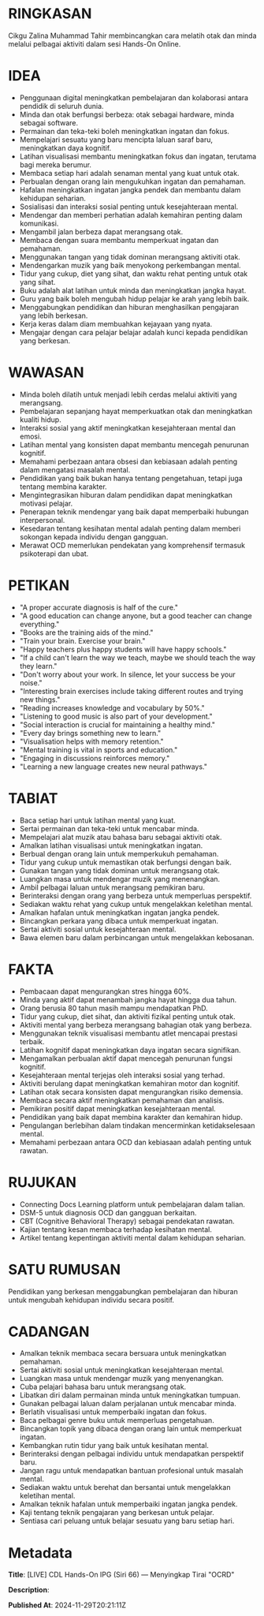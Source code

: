 # RINGKASAN
Cikgu Zalina Muhammad Tahir membincangkan cara melatih otak dan minda melalui pelbagai aktiviti dalam sesi Hands-On Online.

# IDEA
- Penggunaan digital meningkatkan pembelajaran dan kolaborasi antara pendidik di seluruh dunia.
- Minda dan otak berfungsi berbeza: otak sebagai hardware, minda sebagai software.
- Permainan dan teka-teki boleh meningkatkan ingatan dan fokus.
- Mempelajari sesuatu yang baru mencipta laluan saraf baru, meningkatkan daya kognitif.
- Latihan visualisasi membantu meningkatkan fokus dan ingatan, terutama bagi mereka berumur.
- Membaca setiap hari adalah senaman mental yang kuat untuk otak.
- Perbualan dengan orang lain mengukuhkan ingatan dan pemahaman.
- Hafalan meningkatkan ingatan jangka pendek dan membantu dalam kehidupan seharian.
- Sosialisasi dan interaksi sosial penting untuk kesejahteraan mental.
- Mendengar dan memberi perhatian adalah kemahiran penting dalam komunikasi.
- Mengambil jalan berbeza dapat merangsang otak.
- Membaca dengan suara membantu memperkuat ingatan dan pemahaman.
- Menggunakan tangan yang tidak dominan merangsang aktiviti otak.
- Mendengarkan muzik yang baik menyokong perkembangan mental.
- Tidur yang cukup, diet yang sihat, dan waktu rehat penting untuk otak yang sihat.
- Buku adalah alat latihan untuk minda dan meningkatkan jangka hayat.
- Guru yang baik boleh mengubah hidup pelajar ke arah yang lebih baik.
- Menggabungkan pendidikan dan hiburan menghasilkan pengajaran yang lebih berkesan.
- Kerja keras dalam diam membuahkan kejayaan yang nyata.
- Mengajar dengan cara pelajar belajar adalah kunci kepada pendidikan yang berkesan.

# WAWASAN
- Minda boleh dilatih untuk menjadi lebih cerdas melalui aktiviti yang merangsang.
- Pembelajaran sepanjang hayat memperkuatkan otak dan meningkatkan kualiti hidup.
- Interaksi sosial yang aktif meningkatkan kesejahteraan mental dan emosi.
- Latihan mental yang konsisten dapat membantu mencegah penurunan kognitif.
- Memahami perbezaan antara obsesi dan kebiasaan adalah penting dalam mengatasi masalah mental.
- Pendidikan yang baik bukan hanya tentang pengetahuan, tetapi juga tentang membina karakter.
- Mengintegrasikan hiburan dalam pendidikan dapat meningkatkan motivasi pelajar.
- Penerapan teknik mendengar yang baik dapat memperbaiki hubungan interpersonal.
- Kesedaran tentang kesihatan mental adalah penting dalam memberi sokongan kepada individu dengan gangguan.
- Merawat OCD memerlukan pendekatan yang komprehensif termasuk psikoterapi dan ubat.

# PETIKAN
- "A proper accurate diagnosis is half of the cure."
- "A good education can change anyone, but a good teacher can change everything."
- "Books are the training aids of the mind."
- "Train your brain. Exercise your brain."
- "Happy teachers plus happy students will have happy schools."
- "If a child can't learn the way we teach, maybe we should teach the way they learn."
- "Don't worry about your work. In silence, let your success be your noise."
- "Interesting brain exercises include taking different routes and trying new things."
- "Reading increases knowledge and vocabulary by 50%."
- "Listening to good music is also part of your development."
- "Social interaction is crucial for maintaining a healthy mind."
- "Every day brings something new to learn."
- "Visualisation helps with memory retention."
- "Mental training is vital in sports and education."
- "Engaging in discussions reinforces memory."
- "Learning a new language creates new neural pathways."

# TABIAT
- Baca setiap hari untuk latihan mental yang kuat.
- Sertai permainan dan teka-teki untuk mencabar minda.
- Mempelajari alat muzik atau bahasa baru sebagai aktiviti otak.
- Amalkan latihan visualisasi untuk meningkatkan ingatan.
- Berbual dengan orang lain untuk memperkukuh pemahaman.
- Tidur yang cukup untuk memastikan otak berfungsi dengan baik.
- Gunakan tangan yang tidak dominan untuk merangsang otak.
- Luangkan masa untuk mendengar muzik yang menenangkan.
- Ambil pelbagai laluan untuk merangsang pemikiran baru.
- Berinteraksi dengan orang yang berbeza untuk memperluas perspektif.
- Sediakan waktu rehat yang cukup untuk mengelakkan keletihan mental.
- Amalkan hafalan untuk meningkatkan ingatan jangka pendek.
- Bincangkan perkara yang dibaca untuk memperkuat ingatan.
- Sertai aktiviti sosial untuk kesejahteraan mental.
- Bawa elemen baru dalam perbincangan untuk mengelakkan kebosanan.

# FAKTA
- Pembacaan dapat mengurangkan stres hingga 60%.
- Minda yang aktif dapat menambah jangka hayat hingga dua tahun.
- Orang berusia 80 tahun masih mampu mendapatkan PhD.
- Tidur yang cukup, diet sihat, dan aktiviti fizikal penting untuk otak.
- Aktiviti mental yang berbeza merangsang bahagian otak yang berbeza.
- Menggunakan teknik visualisasi membantu atlet mencapai prestasi terbaik.
- Latihan kognitif dapat meningkatkan daya ingatan secara signifikan.
- Mengamalkan perbualan aktif dapat mencegah penurunan fungsi kognitif.
- Kesejahteraan mental terjejas oleh interaksi sosial yang terhad.
- Aktiviti berulang dapat meningkatkan kemahiran motor dan kognitif.
- Latihan otak secara konsisten dapat mengurangkan risiko demensia.
- Membaca secara aktif meningkatkan pemahaman dan analisis.
- Pemikiran positif dapat meningkatkan kesejahteraan mental.
- Pendidikan yang baik dapat membina karakter dan kemahiran hidup.
- Pengulangan berlebihan dalam tindakan mencerminkan ketidakselesaan mental.
- Memahami perbezaan antara OCD dan kebiasaan adalah penting untuk rawatan.

# RUJUKAN
- Connecting Docs Learning platform untuk pembelajaran dalam talian.
- DSM-5 untuk diagnosis OCD dan gangguan berkaitan.
- CBT (Cognitive Behavioral Therapy) sebagai pendekatan rawatan.
- Kajian tentang kesan membaca terhadap kesihatan mental.
- Artikel tentang kepentingan aktiviti mental dalam kehidupan seharian.

# SATU RUMUSAN
Pendidikan yang berkesan menggabungkan pembelajaran dan hiburan untuk mengubah kehidupan individu secara positif.

# CADANGAN
- Amalkan teknik membaca secara bersuara untuk meningkatkan pemahaman.
- Sertai aktiviti sosial untuk meningkatkan kesejahteraan mental.
- Luangkan masa untuk mendengar muzik yang menyenangkan.
- Cuba pelajari bahasa baru untuk merangsang otak.
- Libatkan diri dalam permainan minda untuk meningkatkan tumpuan.
- Gunakan pelbagai laluan dalam perjalanan untuk mencabar minda.
- Berlatih visualisasi untuk memperbaiki ingatan dan fokus.
- Baca pelbagai genre buku untuk memperluas pengetahuan.
- Bincangkan topik yang dibaca dengan orang lain untuk memperkuat ingatan.
- Kembangkan rutin tidur yang baik untuk kesihatan mental.
- Berinteraksi dengan pelbagai individu untuk mendapatkan perspektif baru.
- Jangan ragu untuk mendapatkan bantuan profesional untuk masalah mental.
- Sediakan waktu untuk berehat dan bersantai untuk mengelakkan keletihan mental.
- Amalkan teknik hafalan untuk memperbaiki ingatan jangka pendek.
- Kaji tentang teknik pengajaran yang berkesan untuk pelajar.
- Sentiasa cari peluang untuk belajar sesuatu yang baru setiap hari.

# Metadata
**Title**: [LIVE] CDL Hands-On IPG (Siri 66) — Menyingkap Tirai "OCRD"

**Description**: 

**Published At**: 2024-11-29T20:21:11Z